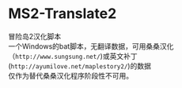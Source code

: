 # MS2-Translate2  
冒险岛2汉化脚本  
一个Windows的bat脚本，无翻译数据，可用桑桑汉化（`http://www.sungsung.net/`)或英文补丁(`http://ayumilove.net/maplestory2/`)的数据  
仅作为替代桑桑汉化程序阶段性不可用。
